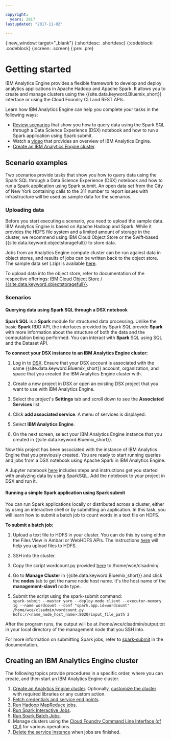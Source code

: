 ```yaml
---

copyright:
  years: 2017
lastupdated: "2017-11-02"

---
```


<!-- Attribute definitions -->
{:new_window: target="_blank"}
{:shortdesc: .shortdesc}
{:codeblock: .codeblock}
{:screen: .screen}
{:pre: .pre}

# Getting started

IBM Analytics Engine provides a flexible framework to develop and deploy analytics applications in Apache Hadoop and Apache Spark. It allows you to create and manage clusters using the {{site.data.keyword.Bluemix_short}} interface or using the Cloud Foundry CLI and REST APIs.

Learn how IBM Analytics Engine can help you complete your tasks in the following ways:

* [Review scenarios](#scenario-examples) that show you how to query data using the Spark SQL through a Data Science Experience (DSX) notebook and how to run a Spark application using Spark submit.
* Watch a [video](https://youtu.be/kGkPmCY8nQw) that provides an overview of IBM Analytics Engine.
* [Create an IBM Analytics Engine cluster](#creating-an-ibm-analytics-engine-cluster).

## Scenario examples
Two scenarios provide tasks that show you how to query data using the Spark SQL through a Data Science Experience (DSX) notebook and how to run a Spark application using Spark submit. An open data set from the City of New York containing calls to the 311 number to report issues with infrastructure will be used as sample data for the scenarios.

### Uploading data
Before you start executing a scenario, you need to upload the sample data. IBM Analytics Engine is based on Apache Hadoop and Spark. While it provides the HDFS file system and a limited amount of storage in the cluster, we recommend using IBM Cloud Object Store or the Swift-based {{site.data.keyword.objectstoragefull}} to store data.

Jobs from an Analytics Engine compute cluster can be run against data in object stores, and results of jobs can be written back to the object store.
The sample data set (.zip) is available [here](https://github.com/wdp-beta/get-started/blob/master/data/IAE_examples_data_311NYC.zip).

To upload data into the object store, refer to documentation of the respective offerings: [IBM Cloud Object Store](https://ibm-public-cos.github.io/crs-docs/) / [{{site.data.keyword.objectstoragefull}}](https://console.bluemix.net/docs/services/ObjectStorage/index.html).

### Scenarios

#### Querying data using Spark SQL through a DSX notebook
**Spark SQL** is a **Spark** module for structured data processing. Unlike the basic **Spark** RDD API, the interfaces provided by Spark SQL provide **Spark** with more information about the structure of both the data and the computation being performed. You can interact with **Spark** SQL using SQL and the Dataset API.

**To connect your DSX instance to an IBM Analytics Engine cluster:**

1. Log in to [DSX](https://datascience.ibm.com/). Ensure that your DSX account is associated with the same {{site.data.keyword.Bluemix_short}} account, organization, and space that you created the IBM Analytics Engine cluster with.

2. Create a new project in DSX or open an existing DSX project that you want to use with IBM Analytics Engine.

3. Select the project's **Settings** tab and scroll down to see the **Associated Services** list.

4. Click **add associated service**. A menu of services is displayed.

5. Select **IBM Analytics Engine**.

6. On the next screen, select your IBM Analytics Engine instance that you created in {{site.data.keyword.Bluemix_short}}.

Now this project has been associated with the instance of IBM Analytics Engine that you previously created. You are ready to start running queries and jobs from a DSX notebook using Apache Spark in IBM Analytics Engine.

A Jupyter notebook [here](https://github.com/wdp-beta/get-started/blob/master/notebooks/iae-scenario-part-1.ipynb) includes steps and instructions get you started with analyzing data by using SparkSQL. Add the notebook to your project in DSX and run it.

#### Running a simple Spark application using Spark submit
You can run Spark applications locally or distributed across a cluster, either by using an interactive shell or by submitting an application. In this task, you will learn how to submit a batch job to count words in a text file on HDFS.

**To submit a batch job:**

1. Upload a text file to HDFS in your cluster. You can do this by using either the Files View in Ambari or WebHDFS APIs. The instructions [here](https://console.bluemix.net/docs/services/AnalyticsEngine/Upload-files-to-HDFS.html#uploading-files-to-hdfs) will help you upload files to HDFS.

2. SSH into the cluster.

3. Copy the script wordcount.py provided [here](https://github.com/wdp-beta/get-started/blob/master/notebooks/wordcount.py) to /home/wce/clsadmin/.

4. Go to **Manage Cluster** in {{site.data.keyword.Bluemix_short}} and click the **nodes** tab to get the name node host name. It's the host name of the **management-slave1** node type.

5. Submit the script using the spark-submit command:<br>
```spark-submit --master yarn --deploy-mode client --executor-memory 1g --name wordcount --conf "spark.app.id=wordcount" /home/wce/clsadmin/wordcount.py hdfs://<name_node_host_name>:8020/input_file_path 2```

After the program runs, the output will be at /home/wce/clsadmin/output.txt in your local directory of the management node that you SSH into.

For more information on submitting Spark jobs, refer to [spark-submit](https://console.bluemix.net/docs/services/AnalyticsEngine/wce-cli-ref-spark-submit.html#spark-submit) in the documentation.

## Creating an IBM Analytics Engine cluster

The following topics provide procedures in a specific order, where you can create, and then start an IBM Analytics Engine cluster.

1. [Create an Analytics Engine cluster](/docs/services/AnalyticsEngine/provisioning.html). Optionally, [customize the cluster](/docs/services/AnalyticsEngine/customizing-cluster.html) with required libraries or any custom action.
2. [Fetch credentials and service end points](/docs/services/AnalyticsEngine/Retrieve-service-credentials-and-service-end-points.html).
3. [Run Hadoop MapReduce jobs](/docs/services/AnalyticsEngine/hadoop-mapreduce-jobs.html).
4. [Run Spark Interactive Jobs](/docs/services/AnalyticsEngine/spark-interactive-notebooks-api.html).
5. [Run Spark Batch Jobs](/docs/services/AnalyticsEngine/Livy-api.html).
6. Manage clusters using the [Cloud Foundry Command Line Interface (cf CLI)](/docs/services/AnalyticsEngine/WCE-CLI.html) for various operations.
7. [Delete the service instance](/docs/services/AnalyticsEngine/delete-instance.html) when jobs are finished.
